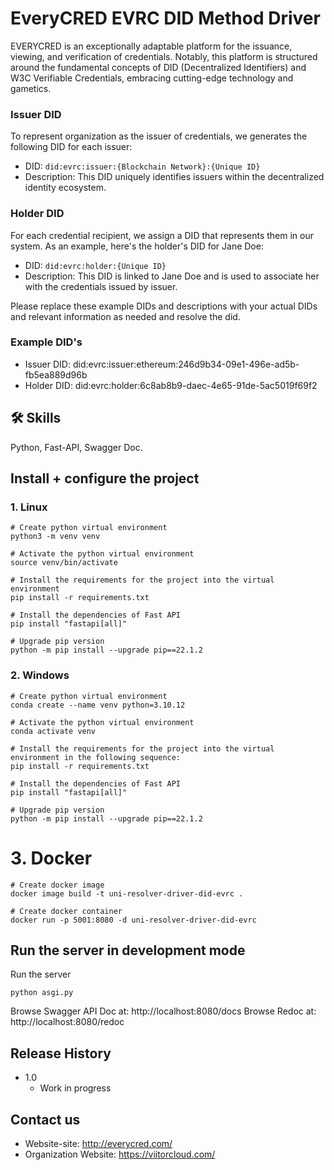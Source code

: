# EveryCRED EVRC DID Method Driver
EVERYCRED is an exceptionally adaptable platform for the issuance, viewing, and verification of credentials. Notably, this platform is structured around the fundamental concepts of DID (Decentralized Identifiers) and W3C Verifiable Credentials, embracing cutting-edge technology and gametics.

### Issuer DID

To represent organization as the issuer of credentials, we generates the following DID for each issuer:

- DID: `did:evrc:issuer:{Blockchain Network}:{Unique ID}`
- Description: This DID uniquely identifies issuers within the decentralized identity ecosystem.

### Holder DID

For each credential recipient, we assign a DID that represents them in our system. As an example, here's the holder's DID for Jane Doe:

- DID: `did:evrc:holder:{Unique ID}`
- Description: This DID is linked to Jane Doe and is used to associate her with the credentials issued by issuer.

Please replace these example DIDs and descriptions with your actual DIDs and relevant information as needed and resolve the did.

### Example DID's
- Issuer DID: did:evrc:issuer:ethereum:246d9b34-09e1-496e-ad5b-fb5ea889d96b
- Holder DID: did:evrc:holder:6c8ab8b9-daec-4e65-91de-5ac5019f69f2

## 🛠 Skills
Python, Fast-API, Swagger Doc.

## Install + configure the project

### 1. Linux
```
# Create python virtual environment
python3 -m venv venv

# Activate the python virtual environment
source venv/bin/activate

# Install the requirements for the project into the virtual environment
pip install -r requirements.txt

# Install the dependencies of Fast API
pip install "fastapi[all]"

# Upgrade pip version
python -m pip install --upgrade pip==22.1.2
```
### 2. Windows
```
# Create python virtual environment
conda create --name venv python=3.10.12

# Activate the python virtual environment
conda activate venv

# Install the requirements for the project into the virtual environment in the following sequence:
pip install -r requirements.txt

# Install the dependencies of Fast API
pip install "fastapi[all]"

# Upgrade pip version
python -m pip install --upgrade pip==22.1.2
```
# 3. Docker
```
# Create docker image
docker image build -t uni-resolver-driver-did-evrc .

# Create docker container
docker run -p 5001:8080 -d uni-resolver-driver-did-evrc
```

## Run the server in development mode
Run the server
```
python asgi.py
```
Browse Swagger API Doc at: http://localhost:8080/docs
Browse  Redoc at: http://localhost:8080/redoc

## Release History

* 1.0
    * Work in progress
 
## Contact us
- Website-site: http://everycred.com/
- Organization Website: https://viitorcloud.com/
